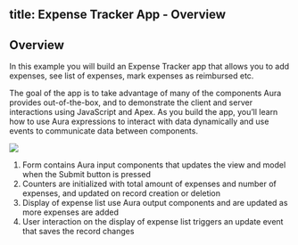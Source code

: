 title: Expense Tracker App - Overview
---
## Overview

In this example you will build an Expense Tracker app that allows you to add expenses, see list of expenses, mark expenses as reimbursed etc.

The goal of the app is to take advantage of many of the components Aura provides out-of-the-box, and to demonstrate the client and server interactions using JavaScript and Apex. As you build the app, you’ll learn how to use Aura expressions to interact with data dynamically and use events to communicate data between components.

<img src="/images/aura-et-app-final.png" />

1. Form contains Aura input components that updates the view and model when the Submit button is pressed
2. Counters are initialized with total amount of expenses and number of expenses, and updated on record creation or deletion
3. Display of expense list use Aura output components and are updated as more expenses are added
4. User interaction on the display of expense list triggers an update event that saves the record changes